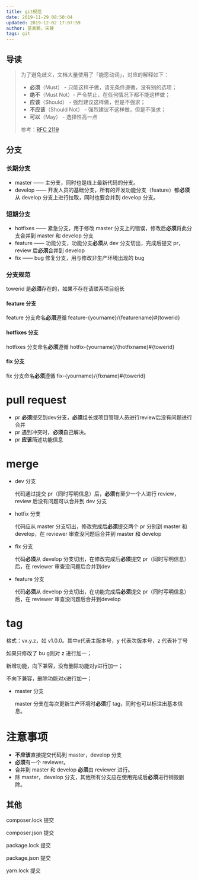 ```yaml
---
title: git规范
date: 2019-11-29 08:50:04
updated: 2019-12-02 17:07:59
author: 苗高鹏，宋建
tags: git
---
```


## 导读

> 为了避免歧义，文档大量使用了「能愿动词」，对应的解释如下：
>
> - **必须**（Must） - 只能这样子做，请无条件遵循，没有别的选项；
> - **绝不**（Must Not）- 严令禁止，在任何情况下都不能这样做；
> - **应该**（Should） - 强烈建议这样做，但是不强求；
> - **不应该**（Should Not） - 强烈建议不这样做，但是不强求；
> - **可以**（May） - 选择性高一点
>
> 参考：[RFC 2119](https://www.ietf.org/rfc/rfc2119.txt)



## 分支

### 长期分支

- master —— 主分支，同时也是线上最新代码的分支。
- develop —— 开发人员的基础分支，所有的开发功能分支（feature）都**必须**从 develop 分支上进行拉取，同时也要合并到 develop 分支。



### 短期分支

- hotfixes —— 紧急分支，用于修改 master 分支上的错误，修改后**必须**将此分支合并到 master 和 develop 分支
- feature —— 功能分支，功能分支**必须**从 dev 分支切出，完成后提交 pr，review 后**必须**合并到 develop
- fix —— bug 修复分支，用与修改非生产环境出现的 bug





### 分支规范

towerid 是**必须**存在的，如果不存在请联系项目组长

#### feature 分支

feature 分支命名**必须**遵循 feature-{yourname}/{featurename}#{towerid}

#### hotfixes 分支

hotfixes 分支命名**必须**遵循 hotfix-{yourname}/{hotfixname}#{towerid}

#### fix 分支

fix 分支命名**必须**遵循 fix-{yourname}/{fixname}#{towerid}



# pull request

- pr **必须**提交到dev分支，**必须**组长或项目管理人员进行review后没有问题进行合并
- pr 遇到冲突时，**必须**自己解决。
- pr **应该**简述功能信息



# merge

- dev 分支

  代码通过提交 pr（同时写明信息）后，**必须**有至少一个人进行 review，review 后没有问题可以合并到 dev 分支

- hotfix 分支

  代码应从 master 分支切出，修改完成后**必须**提交两个 pr 分别到 master 和 develop，在 reviewer 审查没问题后合并到 master 和 develop

- fix 分支

  代码**必须**从 develop 分支切出，在修改完成后**必须**提交 pr（同时写明信息）后，在 reviewer 审查没问题后合并到dev

- feature 分支

  代码**必须**从 develop 分支切出，在功能完成后**必须**提交 pr（同时写明信息）后，在 reviewer 审查没问题后合并到develop

  


# tag

格式：vx.y.z，如 v1.0.0。其中x代表主版本号，y 代表次版本号，z 代表补丁号

如果只修改了 bu g则对 z 进行加一；

新增功能，向下兼容，没有删除功能对y进行加一；

不向下兼容，删除功能对x进行加一；

- master 分支

  master 分支在每次更新生产环境时**必须**打 tag，同时也可以标注出基本信息。
	
	



# 注意事项

- **不应该**直接提交代码到 master，develop 分支
- **必须**有一个 reviewer。
- 合并到 master 和 develop **必须**由 reviewer 进行。
- 除 master，develop 分支，其他所有分支应在使用完成后**必须**进行销毁删除。



## 其他

composer.lock 提交

composer.json 提交





package.lock 提交

package.json 提交

yarn.lock 提交




